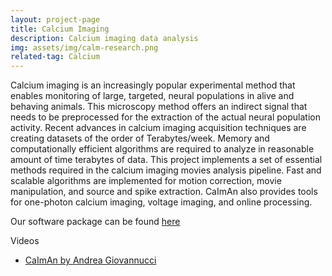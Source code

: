 ```yaml
---
layout: project-page
title: Calcium Imaging
description: Calcium imaging data analysis
img: assets/img/calm-research.png
related-tag: Calcium
---
```


Calcium imaging is an increasingly popular experimental method that enables monitoring of large, targeted, neural populations in alive and behaving animals. This microscopy method offers an indirect signal that needs to be preprocessed for the extraction of the actual neural population activity. Recent advances in calcium imaging acquisition techniques are creating datasets of the order of Terabytes/week. Memory and computationally efficient algorithms are required to analyze in reasonable amount of time terabytes of data. This project implements a set of essential methods required in the calcium imaging movies analysis pipeline. Fast and scalable algorithms are implemented for motion correction, movie manipulation, and source and spike extraction. CaImAn also provides tools for one-photon calcium imaging, voltage imaging, and online processing.

Our software package can be found [here](https://github.com/flatironinstitute/CaImAn)

Videos
- [CaImAn by Andrea Giovannucci](https://www.youtube.com/watch?v=5APzPRbzUIA)
